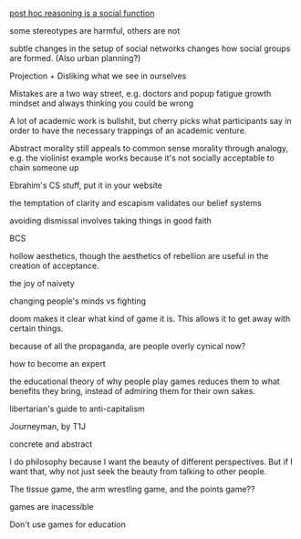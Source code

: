 [post hoc reasoning is a social function](https://www.youtube.com/watch?v=_ArVh3Cj9rw&list=PLM0XOPE-p91H0bY1nrHPiSILBMsCEJ6AL&index=10&t=180s)

some stereotypes are harmful, others are not

subtle changes in the setup of social networks changes how social groups are formed. (Also urban planning?)

Projection + Disliking what we see in ourselves

Mistakes are a two way street, e.g. doctors and popup fatigue
growth mindset and always thinking you could be wrong

A lot of academic work is bullshit, but cherry picks what participants say in order to have the necessary trappings of an academic venture.

Abstract morality still appeals to common sense morality through analogy, e.g. the violinist example works because it's not socially acceptable to chain someone up

Ebrahim's CS stuff, put it in your website

the temptation of clarity and escapism validates our belief systems

avoiding dismissal involves taking things in good faith

BCS

hollow aesthetics, though the aesthetics of rebellion are useful in the creation of acceptance.

the joy of naivety

changing people's minds vs fighting

doom makes it clear what kind of game it is. This allows it to get away with certain things.

because of all the propaganda, are people overly cynical now?

how to become an expert

the educational theory of why people play games reduces them to what benefits they bring, instead of admiring them for their own sakes.

libertarian's guide to anti-capitalism

Journeyman, by T1J

concrete and abstract

I do philosophy because I want the beauty of different perspectives. But if I want that, why not just seek the beauty from talking to other people.

The tissue game, the arm wrestling game, and the points game??

games are inacessible

Don't use games for education
